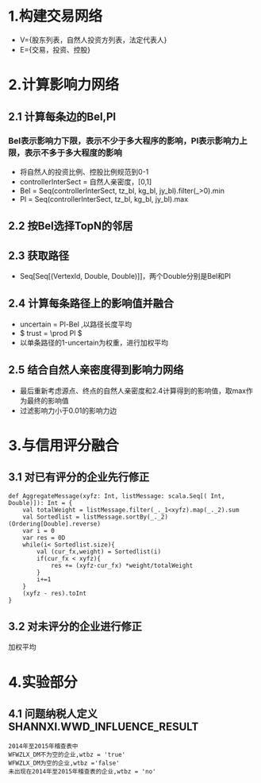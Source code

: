 # 1.构建交易网络
*  V={股东列表，自然人投资方列表，法定代表人}
*  E={交易，投资、控股}

# 2.计算影响力网络
## 2.1 计算每条边的Bel,Pl
### Bel表示影响力下限，表示不少于多大程序的影响，Pl表示影响力上限，表示不多于多大程度的影响
 - 将自然人的投资比例、控股比例规范到0-1
 - controllerInterSect = 自然人亲密度，[0,1]
 - Bel =  Seq(controllerInterSect, tz\_bl, kg\_bl, jy\_bl).filter(\_>0).min
 - Pl = Seq(controllerInterSect, tz_bl, kg_bl, jy_bl).max
 
## 2.2 按Bel选择TopN的邻居
## 2.3 获取路径 
 - Seq[Seq[(VertexId, Double, Double)]]，两个Double分别是Bel和Pl
 
## 2.4 计算每条路径上的影响值并融合
 - uncertain = Pl-Bel ,以路径长度平均
 - $ trust = \prod Pl $
 - 以单条路径的1-uncertain为权重，进行加权平均
 
## 2.5 结合自然人亲密度得到影响力网络
 - 最后重新考虑源点、终点的自然人亲密度和2.4计算得到的影响值，取max作为最终的影响值
 - 过滤影响力小于0.01的影响力边
 
# 3.与信用评分融合
## 3.1 对已有评分的企业先行修正

    def AggregateMessage(xyfz: Int, listMessage: scala.Seq[( Int, Double)]): Int = {
        val totalWeight = listMessage.filter(_._1<xyfz).map(_._2).sum
        val Sortedlist = listMessage.sortBy(_._2)(Ordering[Double].reverse)
        var i = 0
        var res = 0D
        while(i< Sortedlist.size){
            val (cur_fx,weight) = Sortedlist(i)
            if(cur_fx < xyfz){
                res += (xyfz-cur_fx) *weight/totalWeight
            }
            i+=1
        }
        (xyfz - res).toInt
    }
## 3.2 对未评分的企业进行修正
加权平均
# 4.实验部分
## 4.1 问题纳税人定义 SHANNXI.WWD_INFLUENCE_RESULT

```
2014年至2015年稽查表中
WFWZLX_DM不为空的企业,wtbz = 'true' 
WFWZLX_DM为空的企业,wtbz ='false' 
未出现在2014年至2015年稽查表的企业,wtbz = 'no'
```